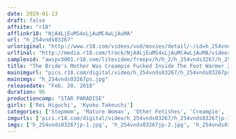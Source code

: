 ```yaml
---
date: 2019-01-13
draft: false
affsite: "r18"
afflinkr18: "NjA4LjEuMS4xLjAuMC4wLjAuMA"
url: "h_254vnds03267"
urloriginal: "http://www.r18.com/videos/vod/movies/detail/-/id=h_254vnds03267"
urlfinal: "http://media.r18.com/track/NjA4LjEuMS4xLjAuMC4wLjAuMA/videos/vod/movies/detail/-/id=h_254vnds03267"
samplevid: "awspv3001.r18.com/litevideo/freepv/h/h_2/h_254vnds3267/h_254vnds3267_dmb_w.mp4"
title: "The Bride's Mother Was Creampie Fucked Inside The Foot Warmer 2"
mainimgurl: "pics.r18.com/digital/video/h_254vnds03267/h_254vnds03267ps.jpg"
mainimgs: "h_254vnds03267ps.jpg"
releasedate: "Feb. 20, 2018"
duration: 96
productioncomp: "STAR PARADISE"
girls: ['Rei Higuchi', 'Kyoko Takeuchi']
categories: ['Stepmom', 'Mature Woman', 'Other Fetishes', 'Creampie', 'Hi-Def']
imgurls: ['pics.r18.com/digital/video/h_254vnds03267/h_254vnds03267jp-1.jpg', 'pics.r18.com/digital/video/h_254vnds03267/h_254vnds03267jp-2.jpg', 'pics.r18.com/digital/video/h_254vnds03267/h_254vnds03267jp-3.jpg', 'pics.r18.com/digital/video/h_254vnds03267/h_254vnds03267jp-4.jpg', 'pics.r18.com/digital/video/h_254vnds03267/h_254vnds03267jp-5.jpg', 'pics.r18.com/digital/video/h_254vnds03267/h_254vnds03267jp-6.jpg', 'pics.r18.com/digital/video/h_254vnds03267/h_254vnds03267jp-7.jpg', 'pics.r18.com/digital/video/h_254vnds03267/h_254vnds03267jp-8.jpg', 'pics.r18.com/digital/video/h_254vnds03267/h_254vnds03267jp-9.jpg', 'pics.r18.com/digital/video/h_254vnds03267/h_254vnds03267jp-10.jpg', 'pics.r18.com/digital/video/h_254vnds03267/h_254vnds03267jp-11.jpg', 'pics.r18.com/digital/video/h_254vnds03267/h_254vnds03267jp-12.jpg', 'pics.r18.com/digital/video/h_254vnds03267/h_254vnds03267jp-13.jpg', 'pics.r18.com/digital/video/h_254vnds03267/h_254vnds03267jp-14.jpg', 'pics.r18.com/digital/video/h_254vnds03267/h_254vnds03267jp-15.jpg', 'pics.r18.com/digital/video/h_254vnds03267/h_254vnds03267jp-16.jpg', 'pics.r18.com/digital/video/h_254vnds03267/h_254vnds03267jp-17.jpg', 'pics.r18.com/digital/video/h_254vnds03267/h_254vnds03267jp-18.jpg', 'pics.r18.com/digital/video/h_254vnds03267/h_254vnds03267jp-19.jpg', 'pics.r18.com/digital/video/h_254vnds03267/h_254vnds03267jp-20.jpg']
imgs: ['h_254vnds03267jp-1.jpg', 'h_254vnds03267jp-2.jpg', 'h_254vnds03267jp-3.jpg', 'h_254vnds03267jp-4.jpg', 'h_254vnds03267jp-5.jpg', 'h_254vnds03267jp-6.jpg', 'h_254vnds03267jp-7.jpg', 'h_254vnds03267jp-8.jpg', 'h_254vnds03267jp-9.jpg', 'h_254vnds03267jp-10.jpg', 'h_254vnds03267jp-11.jpg', 'h_254vnds03267jp-12.jpg', 'h_254vnds03267jp-13.jpg', 'h_254vnds03267jp-14.jpg', 'h_254vnds03267jp-15.jpg', 'h_254vnds03267jp-16.jpg', 'h_254vnds03267jp-17.jpg', 'h_254vnds03267jp-18.jpg', 'h_254vnds03267jp-19.jpg', 'h_254vnds03267jp-20.jpg']
---
```

